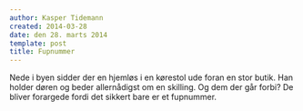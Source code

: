 ```yaml
---
author: Kasper Tidemann
created: 2014-03-28
date: den 28. marts 2014
template: post
title: Fupnummer
---
```


Nede i byen sidder der en hjemløs i en kørestol ude foran en stor butik. Han holder døren og beder allernådigst om en skilling. Og dem der går forbi? De bliver forargede fordi det sikkert bare er et fupnummer.